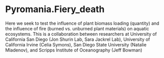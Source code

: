 # Pyromania.Fiery_death
  
Here we seek to test the influence of plant biomass loading (quantity) and the influence of fire (burned vs. unburned plant materials) on aquatic ecosystems. This is a collaboration between researchers at University of California San Diego (Jon Shurin Lab, Sara Jackrel Lab), University of California Irvine (Celia Symons), San Diego State University (Natalie Mladenov), and Scripps Institute of Oceanography (Jeff Bowman)